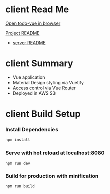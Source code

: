 # client Read Me

[Open todo-vue in browser](https://d3th56k2khmd9a.cloudfront.net)

[Project README](../readme.md)
* [server README](../server/README.md)

# client Summary

* Vue application
* Material Design styling via Vuetify
* Access control via Vue Router
* Deployed in AWS S3

# client Build Setup

### Install Dependencies
`npm install`

### Serve with hot reload at localhost:8080
`npm run dev`

### Build for production with minification
`npm run build`


